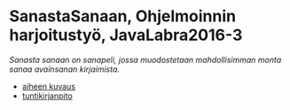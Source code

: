 # SanastaSanaan, Ohjelmoinnin harjoitustyö, JavaLabra2016-3

*Sanasta sanaan on sanapeli, jossa muodostetaan mahdollisimman monta sanaa avainsanan kirjaimista.*


 - [aiheen kuvaus](dokumentointi/aiheenKuvausJaRakenne.md)
 - [tuntikirjanpito](dokumentointi/tuntikirjanpito.md)

